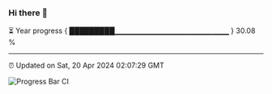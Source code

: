 ### Hi there 👋

⏳ Year progress { █████████▁▁▁▁▁▁▁▁▁▁▁▁▁▁▁▁▁▁▁▁▁ } 30.08 %

---

⏰ Updated on Sat, 20 Apr 2024 02:07:29 GMT

![Progress Bar CI](https://github.com/liununu/liununu/workflows/Progress%20Bar%20CI/badge.svg)
